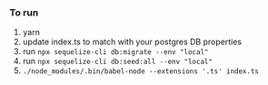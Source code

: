 ### To run

1. yarn
2. update index.ts to match with your postgres DB properties
3. run `npx sequelize-cli db:migrate --env "local"`
4. run `npx sequelize-cli db:seed:all --env "local"`
5. `./node_modules/.bin/babel-node --extensions '.ts' index.ts`